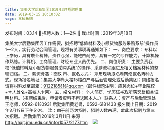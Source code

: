 ```yaml
---
title: 集美大学后勤集团2019年3月招聘启事
date: 2019-03-15 10:10:02
tags: 高校教辅
---
```

发布时间：03.14   🌟   招聘人数：1―2名   🌈   截止时间：2019年3月18日
<!-- more -->

集美大学后勤集团因工作需要，拟招聘“低值材料及小额货物服务采购系统”操作员1—2人，实行劳动合同管理。现将有关事项再通知如下：
一、岗位要求：
专科以上学历，具有敬业精神，责任心强，能吃苦耐劳，具有一定的写作能力，计算机操作熟练。计算机、工商管理、财经专业人员优先。
二、岗位职责：
主要负责我校“低值材料及小额货物服务采购系统”的操作、采购流程跟进及相关档案材料的整理归档。
三、薪资待遇：面议
四、报名方式：
采用现场报名和网络报名两种方式。现场报名地址：集美大学尚大楼15楼资产与后勤管理处或后勤集团；网络报名请将材料发至邮箱：912218581@qq.com（邮件标题注明：应聘岗位+毕业院校+本人姓名+高校人才网）
五、报名材料：
个人简历、学历证书及所获奖励相关证明材料。（招聘结束后，申请者资料不再退回本人。）
联系人：资产与后勤管理处王老师，0592-6180931
后勤集团黄老师，0592-6181433
报名截止日期：2019年3月18日下午5:00。
注：由于前两次招聘，招聘人数未满，故此次招聘为第三次招聘。
后勤集团
2019年3月11日
来源：
http://hqjt.jmu.edu.cn/info/1057/2177.htm
 
 ![](https://cdn.weiweiblog.cn/20181015134814.png)